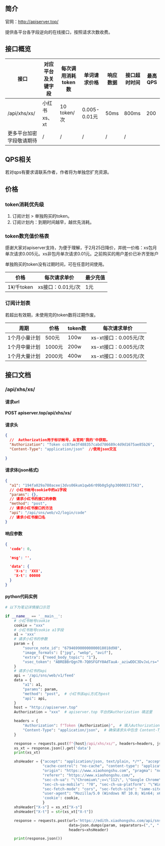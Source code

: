 ## 简介

官网：http://apiserver.top/

提供各平台各字段逆向的在线接口，按照请求次数收费。

## 接口概览

| 接口                     | 对应平台及关键字段 | 每次调用消耗token数 | 单词请求价格 |响应数据 | 接口超时时间 | 最高QPS |
| ------------------------ | ------------------ | ------------------- |  -------- |-------- | ------------ | ------- |
| /api/xhs/xs/             | 小红书 xs、xt      | 10 token/次 |0.005-0.01元 | 50ms    | 800ms        | 200       |
| 更多平台加密字段敬请期待 | /                  | /                   | /        | /            | /       |

## QPS相关

若对qps有要求请联系作者，作者将为单独您扩充资源。

## 价格

### token消耗优先级

1. 订阅计划 > 单独购买的token。
2. 订阅计划内：到期时间越早，越优先消耗。

### token数充值价格表

感谢大家对apiserver支持，为便于理解，于2月25日降价，并统一价格：xs包月单次请求0.005元。xs非包月单次请求0.01元。之前购买的用户差价已补齐至账户

单独购买的token没有过期时间，可在任意时间使用。

| 价格         | 每次请求单价          | 最少充值 |
| ------------ | --------------------- | -------- |
| 1¥/千token    | xs接口：0.01元/次  | 1元      |

### 订阅计划表

若超出有效期，未使用完的token数将过期作废。

| 周期          | 价格    | token数 | 每次请求单价           | 
| ------------- | ------- | ------- | ---------------------- |
| 1个月小量计划 | 500元   | 100w     | xs-xt接口：0.005元/次  | 
| 1个月中量计划 | 1000元  | 200w     | xs-xt接口：0.005元/次  | 
| 1个月大量计划 | 2000元  | 400w    | xs-xt接口：0.005元/次   | 


## 接口文档

### /api/xhs/xs/

#### 请求url

**POST apiserver.top/api/xhs/xs/**

#### 请求头

```json
{
  //  Authorization用于标识帐号，从官网'我的'中获取。
  "Authorization": "Token cc87ae3f488357cabd786689c4d9d1675ae85b26",
  "Content-Type": "application/json"  //使用json交互
 
}
```

#### 请求体(json格式)

```json
{
  "a1": "194fa029a780aceej3dvs06kum1qwb6r09b0g5ghp30000317563",
  // 小红书帐号cookie中的a1字段
  "params": {},
  // 请求小红书的接口的参数
  "method": "post",
  // 请求小红书接口的方法
  "api": "/api/sns/web/v2/login/code"
  // 请求小红书接口名
}
```

#### 响应参数

```json
{
  'code': 0,

  'msg': '',

  'data': {
    'X-s': 'XXX',
    'X-t': 00000
  }
}

```

#### python代码实例

```python
# 以下为笔记详情接口示范

if __name__ == '__main__':
    # 小红书帐号cookie
    cookie = "xxx"
    # 小红书账号cookie a1字段
    a1 = 'xxx'
    # 请求小红书的参数
    param = {
        "source_note_id": "679469900000000018018d98",
        "image_formats": ["jpg", "webp", "avif"],
        "extra": {"need_body_topic": "1"},
        "xsec_token": "ABREBBrQgn7R-7Q0SFGFY0AdTauA-_aziwDDC3DvJxLrs="
    }
    # 请求小红书的api
    api = '/api/sns/web/v1/feed'
    data = {
        "a1": a1,
        "params": param,
        "method": "post",  # 小红书该api方式为post
        "api": api,
    }
    host = "http://apiserver.top"
    Authorization = "xxx"  # apiserver.top 平台的Authorization 填这里

    headers = {
        "Authorization": f"Token {Authorization}",  # 填入Authorization
        "Content-Type": "application/json",  # 确保请求头中包含 Content-Type
    }

    response = requests.post(f"{host}/api/xhs/xs/", headers=headers, json=data, )
    xs_xt = response.json().get('data')
    print(xs_xt)

    xhsHeader = {"accept": "application/json, text/plain, */*", "accept-language": "zh-CN,zh;q=0.9",
                 "cache-control": "no-cache", "content-type": "application/json;charset=UTF-8",
                 "origin": "https://www.xiaohongshu.com", "pragma": "no-cache",
                 "referer": "https://www.xiaohongshu.com/",
                 "sec-ch-ua": "\"Chromium\";v=\"112\", \"Google Chrome\";v=\"112\", \"Not:A-Brand\";v=\"99\"",
                 "sec-ch-ua-mobile": "?0", "sec-ch-ua-platform": "\"Windows\"", "sec-fetch-dest": "empty",
                 "sec-fetch-mode": "cors", "sec-fetch-site": "same-site",
                 "user-agent": "Mozilla/5.0 (Windows NT 10.0; Win64; x64) AppleWebKit/537.36 (KHTML, like Gecko) Chrome/112.0.0.0 Safari/537.36",
                 'cookie': cookie,
                 }
    xhsHeader["X-s"] = xs_xt["X-s"]
    xhsHeader["X-t"] = str(xs_xt["X-t"])

    response = requests.post(url='https://edith.xiaohongshu.com/api/sns/web/v1/feed',
                             data=json.dumps(param, separators=(",", ":"), ensure_ascii=False).encode("utf-8"),
                             headers=xhsHeader)

    print(response.json())
```


